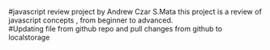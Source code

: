 #javascript review project by Andrew Czar S.Mata 
this project is a review  of javascript concepts , from beginner to advanced.   
#Updating file from github repo and pull changes from github to localstorage
